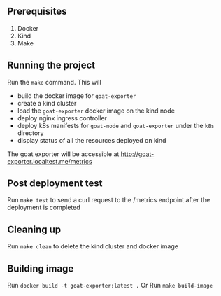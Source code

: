 ## Prerequisites
1. Docker
2. Kind
3. Make

## Running the project
Run the `make` command. This will 

- build the docker image for `goat-exporter`
- create a kind cluster
- load the `goat-exporter` docker image on the kind node
- deploy nginx ingress controller
- deploy k8s manifests for `goat-node` and `goat-exporter` under the `k8s` directory
- display status of all the resources deployed on kind

The goat exporter will be accessible at http://goat-exporter.localtest.me/metrics

## Post deployment test
Run `make test` to send a curl request to the /metrics endpoint after the deployment is completed

## Cleaning up
Run `make clean` to delete the kind cluster and docker image

## Building image
Run `docker build -t goat-exporter:latest .`
Or
Run `make build-image`
